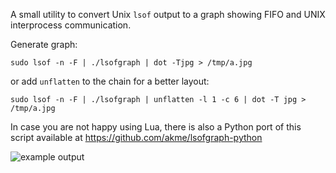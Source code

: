 
A small utility to convert Unix `lsof` output to a graph showing FIFO and UNIX interprocess communication.

Generate graph:

````shell
sudo lsof -n -F | ./lsofgraph | dot -Tjpg > /tmp/a.jpg
````

or add `unflatten` to the chain for a better layout:

````shell
sudo lsof -n -F | ./lsofgraph | unflatten -l 1 -c 6 | dot -T jpg > /tmp/a.jpg
````

In case you are not happy using Lua, there is also a Python port of this script available at
https://github.com/akme/lsofgraph-python

![example output](/example.jpg)



